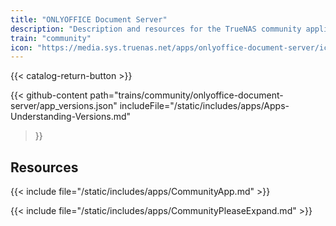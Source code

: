 ```yaml
---
title: "ONLYOFFICE Document Server"
description: "Description and resources for the TrueNAS community application called ONLYOFFICE Document Server."
train: "community"
icon: "https://media.sys.truenas.net/apps/onlyoffice-document-server/icons/icon.svg"
---
```


{{< catalog-return-button >}}

{{< github-content 
    path="trains/community/onlyoffice-document-server/app_versions.json"
	includeFile="/static/includes/apps/Apps-Understanding-Versions.md"
>}}

## Resources

{{< include file="/static/includes/apps/CommunityApp.md" >}}

{{< include file="/static/includes/apps/CommunityPleaseExpand.md" >}}
